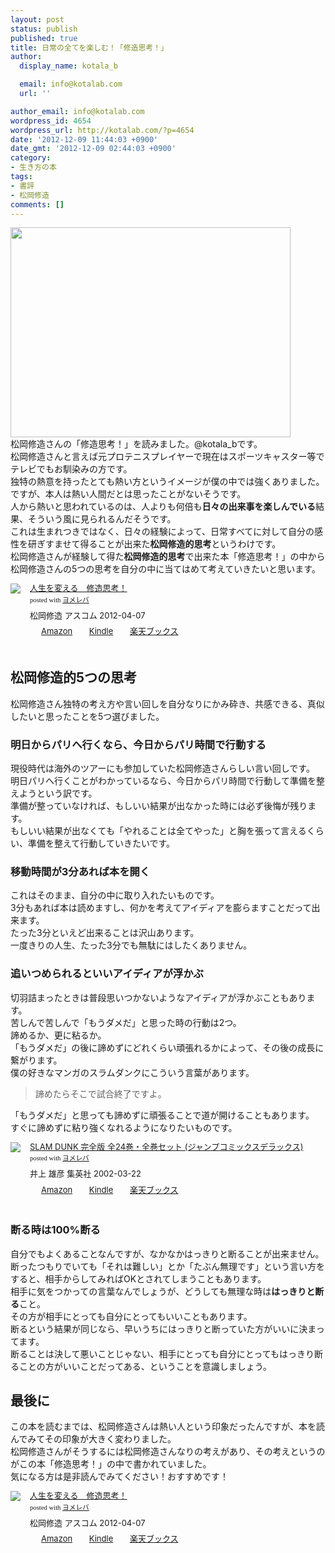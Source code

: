 ```yaml
---
layout: post
status: publish
published: true
title: 日常の全てを楽しむ！「修造思考！」
author:
  display_name: kotala_b

  email: info@kotalab.com
  url: ''

author_email: info@kotalab.com
wordpress_id: 4654
wordpress_url: http://kotalab.com/?p=4654
date: '2012-12-09 11:44:03 +0900'
date_gmt: '2012-12-09 02:44:03 +0900'
category:
- 生き方の本
tags:
- 書評
- 松岡修造
comments: []
---
```

<p><a href="http://kotalab.com/wp-content/uploads/shuzo_121209.jpg" target="_blank"><img src="http://kotalab.com/wp-content/uploads/shuzo_121209-448x336.jpg" alt="" title="shuzo_121209" width="448" height="336" class="alignnone size-large wp-image-4655" /></a><br />
松岡修造さんの「修造思考！」を読みました。@kotala_bです。<br />
松岡修造さんと言えば元プロテニスプレイヤーで現在はスポーツキャスター等でテレビでもお馴染みの方です。<br />
独特の熱意を持ったとても熱い方というイメージが僕の中では強くありました。<br />
ですが、本人は熱い人間だとは思ったことがないそうです。<br />
人から熱いと思われているのは、人よりも何倍も<strong>日々の出来事を楽しんでいる</strong>結果、そういう風に見られるんだそうです。<br />
これは生まれつきではなく、日々の経験によって、日常すべてに対して自分の感性を研ぎすませて得ることが出来た<strong>松岡修造的思考</strong>というわけです。<br />
松岡修造さんが経験して得た<strong>松岡修造的思考</strong>で出来た本「修造思考！」の中から松岡修造さんの5つの思考を自分の中に当てはめて考えていきたいと思います。</p>
<div class="booklink-box" style="text-align:left;padding-bottom:20px;font-size:small;/zoom: 1;overflow: hidden;">
<div class="booklink-image" style="float:left;margin:0 15px 10px 0;"><a href="http://www.amazon.co.jp/exec/obidos/asin/4776207206/same-22/" name="booklink" rel="nofollow" target="_blank"><img src="http://ecx.images-amazon.com/images/I/51s8fXdP2zL._SL160_.jpg" style="border: none;" /></a></div>
<div class="booklink-info" style="line-height:120%;/zoom: 1;overflow: hidden;">
<div class="booklink-name" style="margin-bottom:10px;line-height:120%"><a href="http://www.amazon.co.jp/exec/obidos/asin/4776207206/same-22/" rel="nofollow" name="booklink" target="_blank">人生を変える　修造思考！</a>
<div class="booklink-powered-date" style="font-size:8pt;margin-top:5px;font-family:verdana;line-height:120%">posted with <a href="http://yomereba.com" target="_blank">ヨメレバ</a></div>
</div>
<div class="booklink-detail" style="margin-bottom:5px;">松岡修造 アスコム 2012-04-07    </div>
<div class="booklink-link2" style="margin-top:10px;">
<div class="shoplinkamazon" style="display:inline;margin-right:5px;background: url('http://img.yomereba.com/tam_y.gif') 0 0 no-repeat;padding: 2px 0 2px 18px;white-space: nowrap;"><a href="http://www.amazon.co.jp/exec/obidos/asin/4776207206/same-22/" rel="nofollow" target="_blank" title="アマゾン" >Amazon</a></div>
<div class="shoplinkkindle" style="display:inline;margin-right:5px;background: url('http://img.yomereba.com/tam_y.gif') 0 0 no-repeat;padding: 2px 0 2px 18px;white-space: nowrap;"><a href="http://www.amazon.co.jp/gp/search?keywords=%90l%90%B6%82%F0%95%CF%82%A6%82%E9%81%40%8FC%91%A2%8Ev%8Dl%81I&__mk_ja_JP=%83J%83%5E%83J%83i&url=node%3D2275256051&tag=same-22" rel="nofollow" target="_blank" >Kindle</a></div>
<div class="shoplinkrakuten" style="display:inline;margin-right:5px;background: url('http://img.yomereba.com/tam_y.gif') 0 -50px no-repeat;padding: 2px 0 2px 18px;white-space: nowrap;"><a href="http://hb.afl.rakuten.co.jp/hgc/0fa7afc8.bbfc196a.0fa7afc9.d56c38f1/?pc=http%3A%2F%2Fbooks.rakuten.co.jp%2Frb%2F11605556%2F%3Fscid%3Daf_ich_link_urltxt%26m%3Dhttp%3A%2F%2Fm.rakuten.co.jp%2Fev%2Fbook%2F" rel="nofollow" target="_blank" title="楽天ブックス" >楽天ブックス</a></div>
</div>
</div>
<div class="booklink-footer" style="clear: left"></div>
</div>
<p><!--more--></p>
<h2>松岡修造的5つの思考</h2>
<p>松岡修造さん独特の考え方や言い回しを自分なりにかみ砕き、共感できる、真似したいと思ったことを5つ選びました。</p>
<h3>明日からパリへ行くなら、今日からパリ時間で行動する</h3>
<p>現役時代は海外のツアーにも参加していた松岡修造さんらしい言い回しです。<br />
明日パリへ行くことがわかっているなら、今日からパリ時間で行動して準備を整えようという訳です。<br />
準備が整っていなければ、もしいい結果が出なかった時には必ず後悔が残ります。<br />
もしいい結果が出なくても「やれることは全てやった」と胸を張って言えるくらい、準備を整えて行動していきたいです。</p>
<h3>移動時間が3分あれば本を開く</h3>
<p>これはそのまま、自分の中に取り入れたいものです。<br />
3分もあれば本は読めますし、何かを考えてアイディアを膨らますことだって出来ます。<br />
たった3分といえど出来ることは沢山あります。<br />
一度きりの人生、たった3分でも無駄にはしたくありません。</p>
<h3>追いつめられるといいアイディアが浮かぶ</h3>
<p>切羽詰まったときは普段思いつかないようなアイディアが浮かぶこともあります。<br />
苦しんで苦しんで「もうダメだ」と思った時の行動は2つ。<br />
諦めるか、更に粘るか。<br />
「もうダメだ」の後に諦めずにどれくらい頑張れるかによって、その後の成長に繋がります。<br />
僕の好きなマンガのスラムダンクにこういう言葉があります。</p>
<blockquote><p>諦めたらそこで試合終了ですよ。</p></blockquote>
<p>「もうダメだ」と思っても諦めずに頑張ることで道が開けることもあります。<br />
すぐに諦めずに粘り強くなれるようになりたいものです。</p>
<div class="booklink-box" style="text-align:left;padding-bottom:20px;font-size:small;/zoom: 1;overflow: hidden;">
<div class="booklink-image" style="float:left;margin:0 15px 10px 0;"><a href="http://www.amazon.co.jp/exec/obidos/asin/4088599012/same-22/" name="booklink" rel="nofollow" target="_blank"><img src="http://ecx.images-amazon.com/images/I/51DABMJTAZL._SL160_.jpg" style="border: none;" /></a></div>
<div class="booklink-info" style="line-height:120%;/zoom: 1;overflow: hidden;">
<div class="booklink-name" style="margin-bottom:10px;line-height:120%"><a href="http://www.amazon.co.jp/exec/obidos/asin/4088599012/same-22/" rel="nofollow" name="booklink" target="_blank">SLAM DUNK 完全版 全24巻・全巻セット (ジャンプコミックスデラックス)</a>
<div class="booklink-powered-date" style="font-size:8pt;margin-top:5px;font-family:verdana;line-height:120%">posted with <a href="http://yomereba.com" target="_blank">ヨメレバ</a></div>
</div>
<div class="booklink-detail" style="margin-bottom:5px;">井上 雄彦 集英社 2002-03-22    </div>
<div class="booklink-link2" style="margin-top:10px;">
<div class="shoplinkamazon" style="display:inline;margin-right:5px;background: url('http://img.yomereba.com/tam_y.gif') 0 0 no-repeat;padding: 2px 0 2px 18px;white-space: nowrap;"><a href="http://www.amazon.co.jp/exec/obidos/asin/4088599012/same-22/" rel="nofollow" target="_blank" title="アマゾン" >Amazon</a></div>
<div class="shoplinkkindle" style="display:inline;margin-right:5px;background: url('http://img.yomereba.com/tam_y.gif') 0 0 no-repeat;padding: 2px 0 2px 18px;white-space: nowrap;"><a href="http://www.amazon.co.jp/gp/search?keywords=SLAM%20DUNK%20%8A%AE%91S%94%C5%20%91S24%8A%AA%81E%91S%8A%AA%83Z%83b%83g%20%28%83W%83%83%83%93%83v%83R%83%7E%83b%83N%83X%83f%83%89%83b%83N%83X%29&__mk_ja_JP=%83J%83%5E%83J%83i&url=node%3D2275256051&tag=same-22" rel="nofollow" target="_blank" >Kindle</a></div>
<div class="shoplinkrakuten" style="display:inline;margin-right:5px;background: url('http://img.yomereba.com/tam_y.gif') 0 -50px no-repeat;padding: 2px 0 2px 18px;white-space: nowrap;"><a href="http://hb.afl.rakuten.co.jp/hgc/0fa7afc8.bbfc196a.0fa7afc9.d56c38f1/?pc=http%3A%2F%2Fbooks.rakuten.co.jp%2Frb%2F1438646%2F%3Fscid%3Daf_ich_link_urltxt%26m%3Dhttp%3A%2F%2Fm.rakuten.co.jp%2Fev%2Fbook%2F" rel="nofollow" target="_blank" title="楽天ブックス" >楽天ブックス</a></div>
</div>
</div>
<div class="booklink-footer" style="clear: left"></div>
</div>
<h3>断る時は100%断る</h3>
<p>自分でもよくあることなんですが、なかなかはっきりと断ることが出来ません。<br />
断ったつもりでいても「それは難しい」とか「たぶん無理です」という言い方をすると、相手からしてみればOKとされてしまうこともあります。<br />
相手に気をつかっての言葉なんでしょうが、どうしても無理な時は<strong>はっきりと断る</strong>こと。<br />
その方が相手にとっても自分にとってもいいこともあります。<br />
断るという結果が同じなら、早いうちにはっきりと断っていた方がいいに決まってます。<br />
断ることは決して悪いことじゃない、相手にとっても自分にとってもはっきり断ることの方がいいことだってある、ということを意識しましょう。</p>
<h2>最後に</h2>
<p>この本を読むまでは、松岡修造さんは熱い人という印象だったんですが、本を読んでみてその印象が大きく変わりました。<br />
松岡修造さんがそうするには松岡修造さんなりの考えがあり、その考えというのがこの本「修造思考！」の中で書かれていました。<br />
気になる方は是非読んでみてください！おすすめです！</p>
<div class="booklink-box" style="text-align:left;padding-bottom:20px;font-size:small;/zoom: 1;overflow: hidden;">
<div class="booklink-image" style="float:left;margin:0 15px 10px 0;"><a href="http://www.amazon.co.jp/exec/obidos/asin/4776207206/same-22/" name="booklink" rel="nofollow" target="_blank"><img src="http://ecx.images-amazon.com/images/I/51s8fXdP2zL._SL160_.jpg" style="border: none;" /></a></div>
<div class="booklink-info" style="line-height:120%;/zoom: 1;overflow: hidden;">
<div class="booklink-name" style="margin-bottom:10px;line-height:120%"><a href="http://www.amazon.co.jp/exec/obidos/asin/4776207206/same-22/" rel="nofollow" name="booklink" target="_blank">人生を変える　修造思考！</a>
<div class="booklink-powered-date" style="font-size:8pt;margin-top:5px;font-family:verdana;line-height:120%">posted with <a href="http://yomereba.com" target="_blank">ヨメレバ</a></div>
</div>
<div class="booklink-detail" style="margin-bottom:5px;">松岡修造 アスコム 2012-04-07    </div>
<div class="booklink-link2" style="margin-top:10px;">
<div class="shoplinkamazon" style="display:inline;margin-right:5px;background: url('http://img.yomereba.com/tam_y.gif') 0 0 no-repeat;padding: 2px 0 2px 18px;white-space: nowrap;"><a href="http://www.amazon.co.jp/exec/obidos/asin/4776207206/same-22/" rel="nofollow" target="_blank" title="アマゾン" >Amazon</a></div>
<div class="shoplinkkindle" style="display:inline;margin-right:5px;background: url('http://img.yomereba.com/tam_y.gif') 0 0 no-repeat;padding: 2px 0 2px 18px;white-space: nowrap;"><a href="http://www.amazon.co.jp/gp/search?keywords=%90l%90%B6%82%F0%95%CF%82%A6%82%E9%81%40%8FC%91%A2%8Ev%8Dl%81I&__mk_ja_JP=%83J%83%5E%83J%83i&url=node%3D2275256051&tag=same-22" rel="nofollow" target="_blank" >Kindle</a></div>
<div class="shoplinkrakuten" style="display:inline;margin-right:5px;background: url('http://img.yomereba.com/tam_y.gif') 0 -50px no-repeat;padding: 2px 0 2px 18px;white-space: nowrap;"><a href="http://hb.afl.rakuten.co.jp/hgc/0fa7afc8.bbfc196a.0fa7afc9.d56c38f1/?pc=http%3A%2F%2Fbooks.rakuten.co.jp%2Frb%2F11605556%2F%3Fscid%3Daf_ich_link_urltxt%26m%3Dhttp%3A%2F%2Fm.rakuten.co.jp%2Fev%2Fbook%2F" rel="nofollow" target="_blank" title="楽天ブックス" >楽天ブックス</a></div>
</div>
</div>
<div class="booklink-footer" style="clear: left"></div>
</div>
